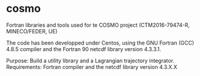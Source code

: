 # cosmo

Fortran libraries and tools used for te COSMO project
(CTM2016-79474-R, MINECO/FEDER, UE)

The code has been developped under Centos, using the GNU Fortran (GCC)
4.8.5 compiler and the Fortran 90 netcdf library version 4.3.3.1.

Purpose: Build a utility library and a Lagrangian trajectory integrator.
Requirements: Fortran compiler and the netcdf library version 4.3.X.X

